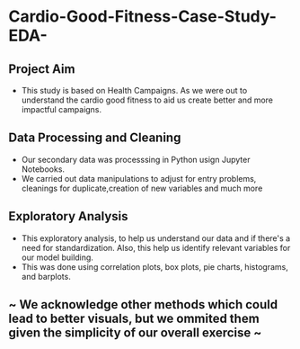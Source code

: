 # Cardio-Good-Fitness-Case-Study-EDA-

## Project Aim
* This study is based on Health Campaigns. As we were out to understand the cardio good fitness to aid us 
create better and more impactful campaigns.

## Data Processing and Cleaning
* Our secondary data was processsing in Python usign Jupyter Notebooks. 
* We carried out data manipulations to adjust for entry problems, cleanings for duplicate,creation of new variables and much more

## Exploratory Analysis
* This exploratory analysis, to help us understand our data and if there's a need for standardization. Also, this help us identify relevant variables for our model building.
* This was done using correlation plots, box plots, pie charts, histograms, and barplots.


## ~ We acknowledge other methods which could lead to better visuals, but we ommited them given the simplicity of our overall exercise ~
